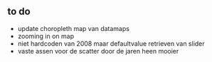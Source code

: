 ## to do

-	update choropleth map van datamaps
-	zooming in on map
-	niet hardcoden van 2008 maar defaultvalue retrieven van slider
-	vaste assen voor de scatter door de jaren heen mooier